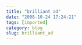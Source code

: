 ```yaml
---
title: "brilliant ad"
date: "2008-10-24 17:24:21"
tags: [imported]
category: blog
slug: brilliant_ad
---
```


<object width="425" height="344"><param name="movie" value="https://www.youtube.com/v/Qq8Uc5BFogE&color1=0xb1b1b1&color2=0xcfcfcf&hl=en&fs=1"></param><param name="allowFullScreen" value="true"></param><embed src="https://www.youtube.com/v/Qq8Uc5BFogE&color1=0xb1b1b1&color2=0xcfcfcf&hl=en&fs=1" type="application/x-shockwave-flash" allowfullscreen="true" width="425" height="344"></embed></object>
